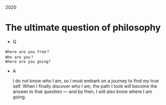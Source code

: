 2020

# The ultimate question of philosophy

- Q

```
Where are you from？
Who are you？
Where are you going?
```

- A

    I do not know who I am, so I must embark on a journey to find my true self. 
    When I finally discover who I am, the path I took will become the answer to that question — and by then, I will also know where I am going.